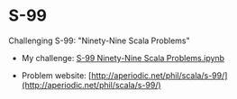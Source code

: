 # S-99
Challenging S-99: "Ninety-Nine Scala Problems"


* My challenge: [S-99 Ninety-Nine Scala Problems.ipynb](https://nbviewer.jupyter.org/github/kota8/S-99/blob/master/S-99%20Ninety-Nine%20Scala%20Problems.ipynb) 


* Problem website: [http://aperiodic.net/phil/scala/s-99/](http://aperiodic.net/phil/scala/s-99/)
